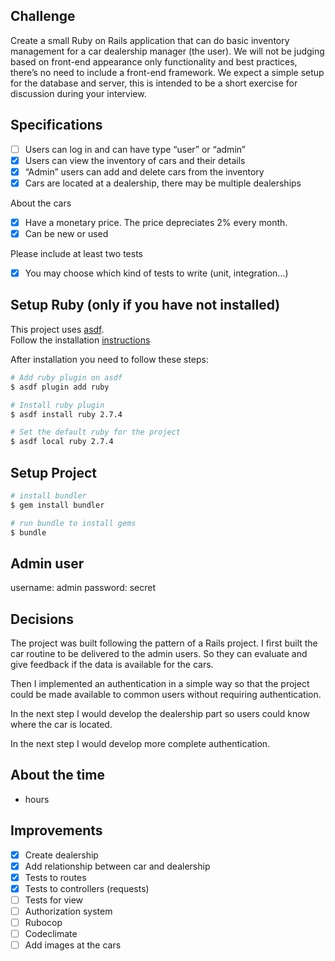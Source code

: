 ## Challenge

Create a small Ruby on Rails application that can do basic inventory management for a car dealership manager (the user). We will not be judging based on front-end appearance only functionality and best practices, there’s no need to include a front-end framework. We expect a simple setup for the database and server, this is intended to be a short exercise for discussion during your interview.

## Specifications

- [ ] Users can log in and can have type “user” or “admin”
- [x] Users can view the inventory of cars and their details
- [x] “Admin” users can add and delete cars from the inventory
- [x] Cars are located at a dealership, there may be multiple dealerships

About the cars
- [x] Have a monetary price. The price depreciates 2% every month.
- [x] Can be new or used

Please include at least two tests
- [x] You may choose which kind of tests to write (unit, integration...)


## Setup Ruby (only if you have not installed)

This project uses [asdf](https://asdf-vm.com/#/). \
Follow the installation [instructions](https://asdf-vm.com/#/core-manage-asdf?id=asdf)

After installation you need to follow these steps:

```bash
# Add ruby plugin on asdf
$ asdf plugin add ruby

# Install ruby plugin
$ asdf install ruby 2.7.4

# Set the default ruby for the project
$ asdf local ruby 2.7.4
```

## Setup Project

```bash
# install bundler
$ gem install bundler

# run bundle to install gems
$ bundle
```

## Admin user

username: admin
password: secret

## Decisions

The project was built following the pattern of a Rails project. I first built the car routine to be delivered to the admin users. So they can evaluate and give feedback if the data is available for the cars.

Then I implemented an authentication in a simple way so that the project could be made available to common users without requiring authentication.

In the next step I would develop the dealership part so users could know where the car is located.

In the next step I would develop more complete authentication.

## About the time

- hours

## Improvements

- [x] Create dealership
- [x] Add relationship between car and dealership
- [x] Tests to routes
- [x] Tests to controllers (requests)
- [ ] Tests for view
- [ ] Authorization system
- [ ] Rubocop
- [ ] Codeclimate
- [ ] Add images at the cars
